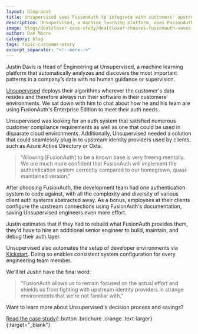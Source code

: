```yaml
---
layout: blog-post
title: Unsupervised uses FusionAuth to integrate with customers' upstream providers 
description: Unsupervised, a machine learning platform, uses FusionAuth to solve their enterprise integration needs.
image: blogs/dealcloser-case-study/dealcloser-chooses-fusionauth-saves-two-months-of-development-time.png
author: Dan Moore
category: blog
tags: topic-customer-story
excerpt_separator: "<!--more-->"
---
```


Justin Davis is Head of Engineering at Unsupervised, a machine learning platform that automatically analyzes and discovers the most important patterns in a company’s data with no human guidance or supervision. 

<!--more-->

[Unsupervised](https://unsupervised.com/) deploys their algorithms wherever the customer's data resides and therefore always run their software in their customers' environments. We sat down with him to chat about how he and his team are using FusionAuth's Enterprise Edition to meet their auth needs.

Unsupervised was looking for an auth system that satisfied numerous customer compliance requirements as well as one that could be used in disparate cloud environments. Additionally, Unsupervised needed a solution that could seamlessly plug in to upstream identity providers used by clients, such as Azure Active Directory or Okta. 

> "Allowing [FusionAuth] to be a known base is very freeing mentally. We are much more confident that FusionAuth will implement the authentication system correctly compared to our homegrown, quasi-maintained version."

After choosing FusionAuth, the development team had one authentication system to code against, with all the complexity and diversity of various client auth systems abstracted away. As a bonus, employees at their clients configure the upstream connections using FusionAuth's documentation, saving Unsupervised engineers even more effort.

Justin estimates that if they had to rebuild what FusionAuth provides them, they'd have to hire an additional senior engineer to build, maintain, and debug their auth layer. 

Unsupervised also automates the setup of developer environments via [Kickstart](https://fusionauth.io/docs/v1/tech/installation-guide/kickstart). Doing so enables consistent system configuration for every engineering team member. 

We'll let Justin have the final word:

> "FusionAuth allows us to remain focused on the actual effort and shields us from fighting with upstream identity providers in strange environments that we're not familiar with."

Want to learn more about Unsupervised's decision process and savings? 

[Read the case study](/resources/unsupervised-case-study.pdf){:.button .brochure .orange .text-larger}{:target="_blank"}

